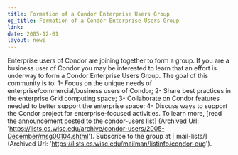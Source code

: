 ```yaml
---
title: Formation of a Condor Enterprise Users Group
og_title: Formation of a Condor Enterprise Users Group
link: 
date: 2005-12-01
layout: news
---
```


Enterprise users of Condor are joining together to form a group.  If you are a business user of Condor you may be interested to learn that an effort is underway to form a Condor Enterprise Users Group. The goal of this community is to: 1- Focus on the unique needs of enterprise/commercial/business users of Condor; 2- Share best practices in the enterprise Grid computing space; 3- Collaborate on Condor features needed to better support the enterprise space; 4- Discuss ways to support the Condor project for enterprise-focused activities.  To learn more, [read the announcement posted to the condor-users list] (Archived Url: 'https://lists.cs.wisc.edu/archive/condor-users/2005-December/msg00104.shtml').  Subscribe to the group at [ mail-lists/] (Archived Url: 'https://lists.cs.wisc.edu/mailman/listinfo/condor-eug').
